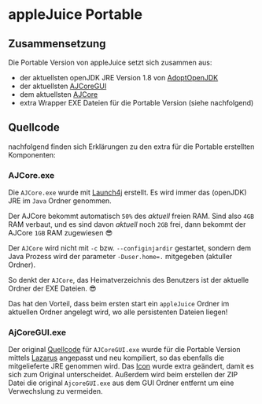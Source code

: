 # appleJuice Portable 

## Zusammensetzung 

Die Portable Version von appleJuice setzt sich zusammen aus:
- der aktuellsten openJDK JRE Version 1.8 von [AdoptOpenJDK](https://github.com/AdoptOpenJDK/openjdk8-binaries) 
- der aktuellsten [AJCoreGUI](https://github.com/applejuicenet/gui-java/releases)
- dem aktuellsten [AJCore](https://github.com/applejuicenet/core/releases)
- extra Wrapper EXE Dateien für die Portable Version (siehe nachfolgend)

## Quellcode

nachfolgend finden sich Erklärungen zu den extra für die Portable erstellten Komponenten:
 
### AJCore.exe

Die `AJCore.exe` wurde mit [Launch4j](http://launch4j.sourceforge.net) erstellt.
Es wird immer das (openJDK) JRE im `Java` Ordner genommen.

Der AJCore bekommt automatisch `50%` des _aktuell_ freien RAM.
Sind also `4GB` RAM verbaut, und es sind davon _aktuell_ noch `2GB` frei, dann bekommt der AJCore `1GB` RAM zugewiesen :sunglasses: 

Der `AJCore` wird nicht mit `-c` bzw. `--configinjardir` gestartet, sondern dem Java Prozess wird der parameter `-Duser.home=.` mitgegeben (aktuller Ordner).

So denkt der `AJCore`, das Heimatverzeichnis des Benutzers ist der aktuelle Ordner der EXE Dateien. :sunglasses: 

Das hat den Vorteil, dass beim ersten start ein `appleJuice` Ordner im aktuellen Ordner angelegt wird, wo alle persistenten Dateien liegen!

### AjCoreGUI.exe

Der original [Quellcode](https://github.com/applejuicenet/gui-java/tree/master/AJClientGUI/starterexe) für `AJCoreGUI.exe` wurde für die Portable Version mittels [Lazarus](https://www.lazarus-ide.org) angepasst und neu kompiliert,
so das ebenfalls die mitgelieferte JRE genommen wird.
Das [Icon](ajgui.ico) wurde extra geändert, damit es sich zum Original unterscheidet.
Außerdem wird beim erstellen der ZIP Datei die original `AjcoreGUI.exe` aus dem GUI Ordner entfernt um eine Verwechslung zu vermeiden.
